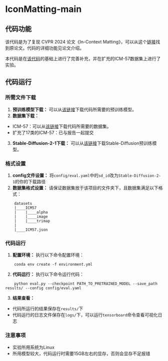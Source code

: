 # IconMatting-main

## 代码功能
该代码是为了复现 CVPR 2024 论文《In-Context Matting》，可以从这个[链接](https://arxiv.org/pdf/2403.15789.pdf)找到原论文。代码的详细功能见论文介绍。

本代码是在[该代码](https://github.com/tiny-smart/in-context-matting)的基础上进行了完善补充，并在扩充的ICM-57数据集上进行了实验。

## 代码运行
### 所需文件下载
1. **预训练模型下载：** 
可以从[该链接](https://pan.baidu.com/s/1HPbRRE5ZtPRpOSocm9qOmA?pwd=BA1c)下载代码所需要的预训练模型。
2. **数据集下载：**
- ICM-57：可以从[该链接](https://pan.baidu.com/s/1bcy5aqTGwHw_03m8TBkA6Q?pwd=BA1c)下载代码所需要的数据集。
- 扩充了17类的ICM-57：已与报告一起提交
3. **Stable-Diffusion-2-1下载：**
可以从[该链接](https://huggingface.co/stabilityai/stable-diffusion-2-1/tree/main)下载Stable-Diffusion预训练模型。

### 格式设置
1. **config文件设置：**
将```config/eval.yaml```中的```sd_id```改为```Stable-Diffusion-2-1```的你的下载路径
2. **数据集格式设置：**
请保证数据集放于该项目的文件夹下，且数据集满足以下格式：
```
    datasets
    |____ICM57
    |    |____alpha
    |    |____image
    |    |____trimap
    |
    |____ICM57.json
```

### 代码运行
1. **配置环境：**
执行以下命令配置环境：
```
    conda env create -f environment.yml
```
2. **代码运行：**
执行以下命令运行代码：
```
    python eval.py --checkpoint PATH_TO_PRETRAINED_MODEL --save_path results/ --config config/eval.yaml
```
3. **结果查看：**
- 代码所运行的结果保存在```results/```下
- 代码运行的日志文件保存在```logs/```下，可以运行```tensorboard```命令查看可视化日志

### 注意事项
- 实验所用系统为Linux
- 所用模型较大，代码运行时需要15GB左右的显存，否则会显存不足报错
